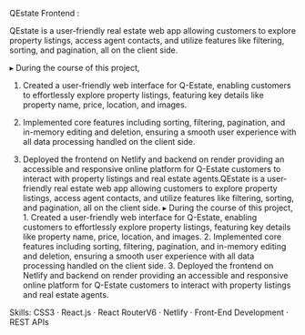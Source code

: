 QEstate Frontend :

QEstate is a user-friendly real estate web app allowing customers to explore property listings, access agent contacts, and utilize features like filtering, sorting, and pagination, all on the client side.

▸ During the course of this project,

1. Created a user-friendly web interface for Q-Estate, enabling customers to effortlessly explore property listings, featuring key details like property name, price, location, and images.

2. Implemented core features including sorting, filtering, pagination, and in-memory editing and deletion, ensuring a smooth user experience with all data processing handled on the client side.

3. Deployed the frontend on Netlify and backend on render providing an accessible and responsive online platform for Q-Estate customers to interact with property listings and real estate agents.QEstate is a user-friendly real estate web app allowing customers to explore property listings, access agent contacts, and utilize features like filtering, sorting, and pagination, all on the client side. ▸ During the course of this project, 1. Created a user-friendly web interface for Q-Estate, enabling customers to effortlessly explore property listings, featuring key details like property name, price, location, and images. 2. Implemented core features including sorting, filtering, pagination, and in-memory editing and deletion, ensuring a smooth user experience with all data processing handled on the client side. 3. Deployed the frontend on Netlify and backend on render providing an accessible and responsive online platform for Q-Estate customers to interact with property listings and real estate agents.

Skills: CSS3 · React.js · React RouterV6 · Netlify · Front-End Development · REST APIs
